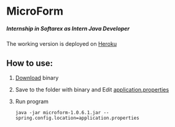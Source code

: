 # MicroForm
##### Internship in Softarex as Intern Java Developer

The working version is deployed on [Heroku](https://microform.herokuapp.com)

## How to use:

1. [Download](https://github.com/Awelless/microform/releases/tag/v1.0.6.1) binary

2. Save to the folder with binary and Edit [application.properties](src/main/resources/application.properties)

3. Run program
    ```
    java -jar microform-1.0.6.1.jar --spring.config.location=application.properties
    ``` 
    

